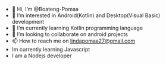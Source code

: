 - 👋 Hi, I’m @Boateng-Pomaa
- 👀 I’m interested in Android(Kotlin) and Desktop(Visual Basic) development 
- 🌱 I’m currently learning Kotlin programming language
- 💞️ I’m looking to collaborate on android projects
- 📫 How to reach me on lindapomaa27@gmail.com
- Im currently learning Javascript
- I am a Nodejs developer

<!---
Boateng-Pomaa/Boateng-Pomaa is a ✨ special ✨ repository because its `README.md` (this file) appears on your GitHub profile.
You can click the Preview link to take a look at your changes.
--->
